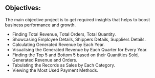 ## Objectives:
The main objective project is to get required insights that helps to boost business performance and growth.
- Finding Total Revenue, Total Orders, Total Quantity.
- Showcasing Employee Details, Shippers Details, Suppliers Details.
- Calculating Generated Revenue by Each Year.
- Visualising the Generated Revenue by Each Quarter for Every Year.
- Finding the Top 5 and Bottom 5 based on their Quantities Sold, Generated Revenue and Orders.
- Tabulating the Records as Sales by Each Category.
- Viewing the Most Used Payment Methods.
